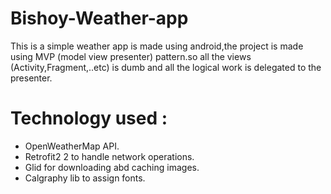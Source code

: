 # Bishoy-Weather-app

This is a simple weather app is made using android,the project is made using MVP (model view presenter) pattern.so all the views (Activity,Fragment,..etc) is dumb and all the logical work is delegated to the presenter. 

# Technology used :

* OpenWeatherMap API.
* Retrofit2 2 to handle network operations.
* Glid for downloading abd caching images.
* Calgraphy lib to assign fonts.




